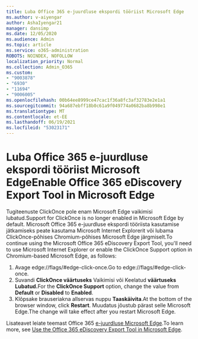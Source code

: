 ```yaml
---
title: Luba Office 365 e-juurdluse ekspordi tööriist Microsoft Edge
ms.author: v-aiyengar
author: AshaIyengar21
manager: dansimp
ms.date: 12/05/2020
ms.audience: Admin
ms.topic: article
ms.service: o365-administration
ROBOTS: NOINDEX, NOFOLLOW
localization_priority: Normal
ms.collection: Admin_O365
ms.custom:
- "9003878"
- "6930"
- "11694"
- "9006005"
ms.openlocfilehash: 00b64ee8999ce47cac1f36a8fc3af32783e2e1a1
ms.sourcegitcommit: 94a687ebff18b0c61a9f049774a0682ba8b998e1
ms.translationtype: MT
ms.contentlocale: et-EE
ms.lasthandoff: 06/19/2021
ms.locfileid: "53023171"
---
```

# <a name="enable-office-365-ediscovery-export-tool-in-microsoft-edge"></a><span data-ttu-id="54abb-102">Luba Office 365 e-juurdluse ekspordi tööriist Microsoft Edge</span><span class="sxs-lookup"><span data-stu-id="54abb-102">Enable Office 365 eDiscovery Export Tool in Microsoft Edge</span></span>

<span data-ttu-id="54abb-103">Tugiteenuste ClickOnce pole enam Microsoft Edge vaikimisi lubatud.</span><span class="sxs-lookup"><span data-stu-id="54abb-103">Support for ClickOnce is no longer enabled in Microsoft Edge by default.</span></span> <span data-ttu-id="54abb-104">Microsoft Office 365 e-juurdluse ekspordi tööriista kasutamise jätkamiseks peate kasutama Microsoft Internet Explorerit või lubama ClickOnce-põhises Chromium-põhises Microsoft Edge järgmiselt.</span><span class="sxs-lookup"><span data-stu-id="54abb-104">To continue using the Microsoft Office 365 eDiscovery Export Tool, you'll need to use Microsoft Internet Explorer or enable the ClickOnce Support option in Chromium-based Microsoft Edge, as follows:</span></span>

1. <span data-ttu-id="54abb-105">Avage edge://flags/#edge-click-once.</span><span class="sxs-lookup"><span data-stu-id="54abb-105">Go to edge://flags/#edge-click-once.</span></span>
1. <span data-ttu-id="54abb-106">Suvandi **ClickOnce väärtuseks** Vaikimisi või Keelatud  **väärtuseks** **Lubatud.**</span><span class="sxs-lookup"><span data-stu-id="54abb-106">For the **ClickOnce Support** option, change the value from **Default** or **Disabled** to **Enabled**.</span></span>
1. <span data-ttu-id="54abb-107">Klõpsake brauseriakna allservas nuppu **Taaskäivita**.</span><span class="sxs-lookup"><span data-stu-id="54abb-107">At the bottom of the browser window, click **Restart**.</span></span> <span data-ttu-id="54abb-108">Muudatus jõustub pärast selle Microsoft Edge.</span><span class="sxs-lookup"><span data-stu-id="54abb-108">The change will take effect after you restart Microsoft Edge.</span></span>

<span data-ttu-id="54abb-109">Lisateavet leiate teemast Office 365 [e-juurdluse Microsoft Edge](https://go.microsoft.com/fwlink/?linkid=2111611).</span><span class="sxs-lookup"><span data-stu-id="54abb-109">To learn more, see [Use the Office 365 eDiscovery Export Tool in Microsoft Edge](https://go.microsoft.com/fwlink/?linkid=2111611).</span></span>
